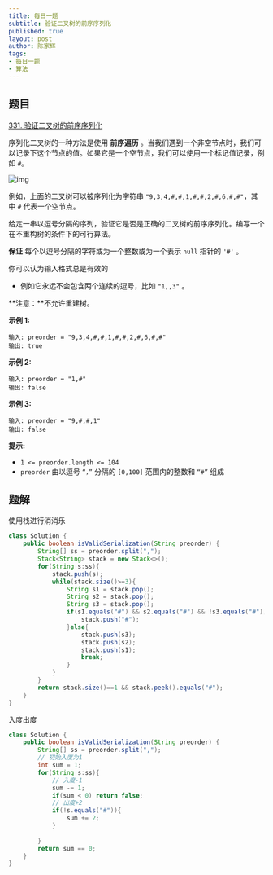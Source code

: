 ```yaml
---
title: 每日一题
subtitle: 验证二叉树的前序序列化
published: true
layout: post
author: 陈家辉
tags:
- 每日一题
- 算法
---
```


## 题目

[331. 验证二叉树的前序序列化](https://leetcode.cn/problems/verify-preorder-serialization-of-a-binary-tree/)

序列化二叉树的一种方法是使用 **前序遍历** 。当我们遇到一个非空节点时，我们可以记录下这个节点的值。如果它是一个空节点，我们可以使用一个标记值记录，例如 `#`。

![img](https://cdn.jsdelivr.net/gh/Chenjiahui0/picture@main/202403311221678.jpeg)

例如，上面的二叉树可以被序列化为字符串 `"9,3,4,#,#,1,#,#,2,#,6,#,#"`，其中 `#` 代表一个空节点。

给定一串以逗号分隔的序列，验证它是否是正确的二叉树的前序序列化。编写一个在不重构树的条件下的可行算法。

**保证** 每个以逗号分隔的字符或为一个整数或为一个表示 `null` 指针的 `'#'` 。

你可以认为输入格式总是有效的

- 例如它永远不会包含两个连续的逗号，比如 `"1,,3"` 。

**注意：**不允许重建树。

 

**示例 1:**

```
输入: preorder = "9,3,4,#,#,1,#,#,2,#,6,#,#"
输出: true
```

**示例 2:**

```
输入: preorder = "1,#"
输出: false
```

**示例 3:**

```
输入: preorder = "9,#,#,1"
输出: false
```

 

**提示:**

- `1 <= preorder.length <= 104`
- `preorder` 由以逗号 `“，”` 分隔的 `[0,100]` 范围内的整数和 `“#”` 组成

## 题解

使用栈进行消消乐

```java
class Solution {
    public boolean isValidSerialization(String preorder) {
        String[] ss = preorder.split(",");
        Stack<String> stack = new Stack<>();
        for(String s:ss){
            stack.push(s);
            while(stack.size()>=3){
                String s1 = stack.pop();
                String s2 = stack.pop();
                String s3 = stack.pop();
                if(s1.equals("#") && s2.equals("#") && !s3.equals("#")){
                    stack.push("#");
                }else{
                    stack.push(s3);
                    stack.push(s2);
                    stack.push(s1);
                    break;
                }
            }
        }
        return stack.size()==1 && stack.peek().equals("#");
    }
}
```

入度出度

```java
class Solution {
    public boolean isValidSerialization(String preorder) {
        String[] ss = preorder.split(",");
        // 初始入度为1
        int sum = 1;
        for(String s:ss){
            // 入度-1
            sum -= 1;
            if(sum < 0) return false;
            // 出度+2
            if(!s.equals("#")){
                sum += 2;
            }
            
        }
        return sum == 0;
    }
}
```

